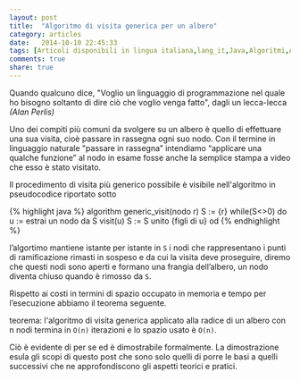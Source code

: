 ```yaml
---
layout: post
title:  "Algoritmo di visita generica per un albero"
category: articles
date:   2014-10-10 22:45:33
tags: [Articoli disponibili in lingua italiana,lang_it,Java,Algoritmi,Alberi]
comments: true
share: true
---
```


Quando qualcuno dice, "Voglio un linguaggio di programmazione nel quale ho bisogno soltanto di dire
ciò che voglio venga fatto", dagli un lecca-lecca
*(Alan Perlis)*

﻿Uno dei compiti più comuni da svolgere su un albero è quello di effettuare una sua visita, cioè passare in rassegna ogni suo nodo. Con il termine in linguaggio naturale "passare in rassegna” intendiamo “applicare una qualche funzione” al nodo in esame fosse anche la semplice stampa a video che esso è stato visitato.

Il procedimento di visita più generico possibile è visibile nell'algoritmo in pseudocodice riportato sotto

{% highlight java %}
algorithm generic_visit(nodo r)
   S := {r}
   while(S<>0) do
       u := estrai un nodo da S
       visit(u)
       S := S unito {figli di u}
  od
{% endhighlight %}

l’algortimo mantiene istante per istante in `S` i nodi che rappresentano i punti di ramificazione rimasti in sospeso e da cui la visita deve proseguire, diremo che questi nodi sono aperti e formano una frangia dell’albero, un nodo diventa chiuso quando è rimosso da `S`.

Rispetto ai costi in termini di spazio occupato in memoria e tempo per l’esecuzione abbiamo il teorema seguente.

teorema: l'algoritmo di visita generica applicato alla radice di un albero con n nodi termina in `O(n)` iterazioni e lo spazio usato è `O(n)`.

Ciò è evidente di per se ed è dimostrabile formalmente. La dimostrazione esula gli scopi di questo post che sono solo quelli di porre le basi a quelli successivi che ne approfondiscono gli aspetti teorici e pratici.
